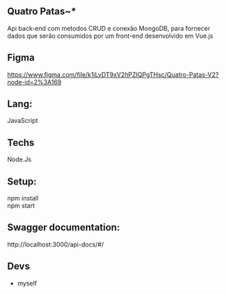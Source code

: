 ## Quatro Patas~*
Api back-end com metodos CRUD e conexão MongoDB,
para fornecer dados que serão consumidos por um front-end desenvolvido em Vue.js <bR>

## Figma
https://www.figma.com/file/k1jLvDT9xV2hPZIQPgTHsc/Quatro-Patas-V2?node-id=2%3A169

## Lang: 
JavaScript

## Techs
Node.Js

## Setup:
npm install<br>
npm start


## Swagger documentation:
http://localhost:3000/api-docs/#/

## Devs
- myself